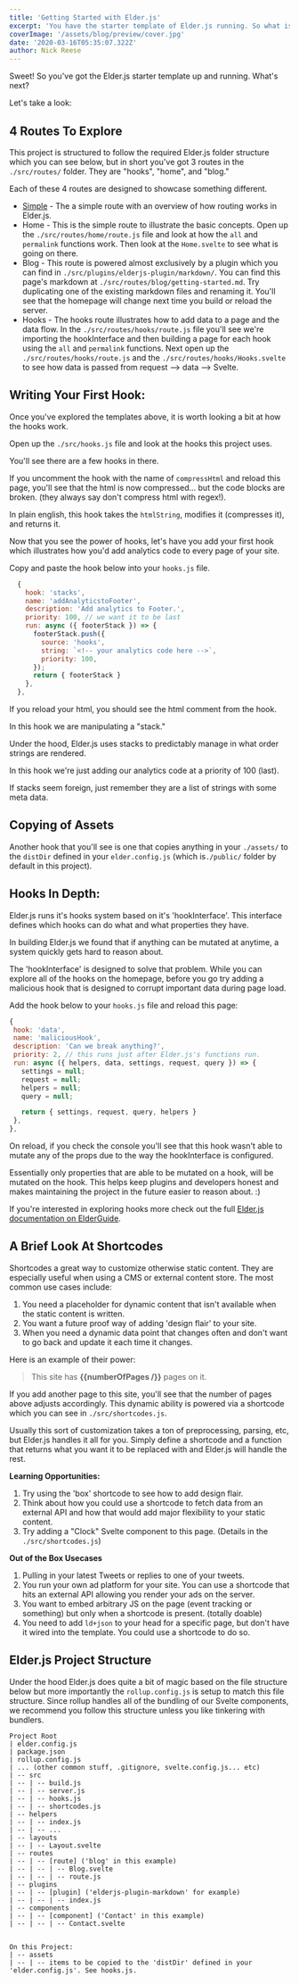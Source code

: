 ```yaml
---
title: 'Getting Started with Elder.js'
excerpt: 'You have the starter template of Elder.js running. So what is next? This guide will help you explore the project.'
coverImage: '/assets/blog/preview/cover.jpg'
date: '2020-03-16T05:35:07.322Z'
author: Nick Reese
---
```


Sweet! So you've got the Elder.js starter template up and running. What's next?

Let's take a look:

## 4 Routes To Explore

This project is structured to follow the required Elder.js folder structure which you can see below, but in short you've got 3 routes in the `./src/routes/` folder. They are "hooks", "home", and "blog."

Each of these 4 routes are designed to showcase something different.

- [Simple](/simple/) - The a simple route with an overview of how routing works in Elder.js.
- Home - This is the simple route to illustrate the basic concepts. Open up the `./src/routes/home/route.js` file and look at how the `all` and `permalink` functions work. Then look at the `Home.svelte` to see what is going on there.
- Blog - This route is powered almost exclusively by a plugin which you can find in `./src/plugins/elderjs-plugin/markdown/`. You can find this page's markdown at `./src/routes/blog/getting-started.md`. Try duplicating one of the existing markdown files and renaming it. You'll see that the homepage will change next time you build or reload the server.
- Hooks - The hooks route illustrates how to add data to a page and the data flow. In the `./src/routes/hooks/route.js` file you'll see we're importing the hookInterface and then building a page for each hook using the `all` and `permalink` functions. Next open up the `./src/routes/hooks/route.js` and the `./src/routes/hooks/Hooks.svelte` to see how data is passed from request --> data --> Svelte.

## Writing Your First Hook:

Once you've explored the templates above, it is worth looking a bit at how the hooks work.

Open up the `./src/hooks.js` file and look at the hooks this project uses.

You'll see there are a few hooks in there.

If you uncomment the hook with the name of `compressHtml` and reload this page, you'll see that the html is now compressed... but the code blocks are broken. (they always say don't compress html with regex!).

In plain english, this hook takes the `htmlString`, modifies it (compresses it), and returns it.

Now that you see the power of hooks, let's have you add your first hook which illustrates how you'd add analytics code to every page of your site.

Copy and paste the hook below into your `hooks.js` file.

```javascript
  {
    hook: 'stacks',
    name: 'addAnalyticstoFooter',
    description: 'Add analytics to Footer.',
    priority: 100, // we want it to be last
    run: async ({ footerStack }) => {
      footerStack.push({
        source: 'hooks',
        string: `<!-- your analytics code here -->`,
        priority: 100,
      });
      return { footerStack }
    },
  },
```

If you reload your html, you should see the html comment from the hook.

In this hook we are manipulating a "stack."

Under the hood, Elder.js uses stacks to predictably manage in what order strings are rendered.

In this hook we're just adding our analytics code at a priority of 100 (last).

If stacks seem foreign, just remember they are a list of strings with some meta data.

## Copying of Assets

Another hook that you'll see is one that copies anything in your `./assets/` to the `distDir` defined in your `elder.config.js` (which is`./public/` folder by default in this project).

## Hooks In Depth:

Elder.js runs it's hooks system based on it's 'hookInterface'. This interface defines which hooks can do what and what properties they have.

In building Elder.js we found that if anything can be mutated at anytime, a system quickly gets hard to reason about.

The 'hookInterface' is designed to solve that problem. While you can explore all of the hooks on the homepage, before you go try adding a malicious hook that is designed to corrupt important data during page load.

Add the hook below to your `hooks.js` file and reload this page:

```javascript
{
 hook: 'data',
 name: 'maliciousHook',
 description: 'Can we break anything?',
 priority: 2, // this runs just after Elder.js's functions run.
 run: async ({ helpers, data, settings, request, query }) => {
   settings = null;
   request = null;
   helpers = null;
   query = null;

   return { settings, request, query, helpers }
 },
},
```

On reload, if you check the console you'll see that this hook wasn't able to mutate any of the props due to the way the hookInterface is configured.

Essentially only properties that are able to be mutated on a hook, will be mutated on the hook. This helps keep plugins and developers honest and makes maintaining the project in the future easier to reason about. :)

If you're interested in exploring hooks more check out the full <a href="https://elderguide.com/tech/elderjs/">Elder.js documentation on ElderGuide</a>.

## A Brief Look At Shortcodes

Shortcodes a great way to customize otherwise static content. They are especially useful when using a CMS or external content store. The most common use cases include:

1. You need a placeholder for dynamic content that isn't available when the static content is written.
1. You want a future proof way of adding 'design flair' to your site.
1. When you need a dynamic data point that changes often and don't want to go back and update it each time it changes.

Here is an example of their power:

> This site has **{{numberOfPages /}}** pages on it.

If you add another page to this site, you'll see that the number of pages above adjusts accordingly. This dynamic ability is powered via a shortcode which you can see in `./src/shortcodes.js`.

Usually this sort of customization takes a ton of preprocessing, parsing, etc, but Elder.js handles it all for you. Simply define a shortcode and a function that returns what you want it to be replaced with and Elder.js will handle the rest.

**Learning Opportunities:**

1. Try using the 'box' shortcode to see how to add design flair.
1. Think about how you could use a shortcode to fetch data from an external API and how that would add major flexibility to your static content.
1. Try adding a "Clock" Svelte component to this page. (Details in the `./src/shortcodes.js`)

**Out of the Box Usecases**

1. Pulling in your latest Tweets or replies to one of your tweets.
1. You run your own ad platform for your site. You can use a shortcode that hits an external API allowing you render your ads on the server.
1. You want to embed arbitrary JS on the page (event tracking or something) but only when a shortcode is present. (totally doable)
1. You need to add `ld+json` to your head for a specific page, but don't have it wired into the template. You could use a shortcode to do so.

## Elder.js Project Structure

Under the hood Elder.js does quite a bit of magic based on the file structure below but more importantly the `rollup.config.js` is setup to match this file structure. Since rollup handles all of the bundling of our Svelte components, we recommend you follow this structure unless you like tinkering with bundlers.

```
Project Root
| elder.config.js
| package.json
| rollup.config.js
| ... (other common stuff, .gitignore, svelte.config.js... etc)
| -- src
| -- | -- build.js
| -- | -- server.js
| -- | -- hooks.js
| -- | -- shortcodes.js
| -- helpers
| -- | -- index.js
| -- | -- ...
| -- layouts
| -- | -- Layout.svelte
| -- routes
| -- | -- [route] ('blog' in this example)
| -- | -- | -- Blog.svelte
| -- | -- | -- route.js
| -- plugins
| -- | -- [plugin] ('elderjs-plugin-markdown' for example)
| -- | -- | -- index.js
| -- components
| -- | -- [component] ('Contact' in this example)
| -- | -- | -- Contact.svelte


On this Project:
| -- assets
| -- | -- items to be copied to the 'distDir' defined in your 'elder.config.js'. See hooks.js.
```
